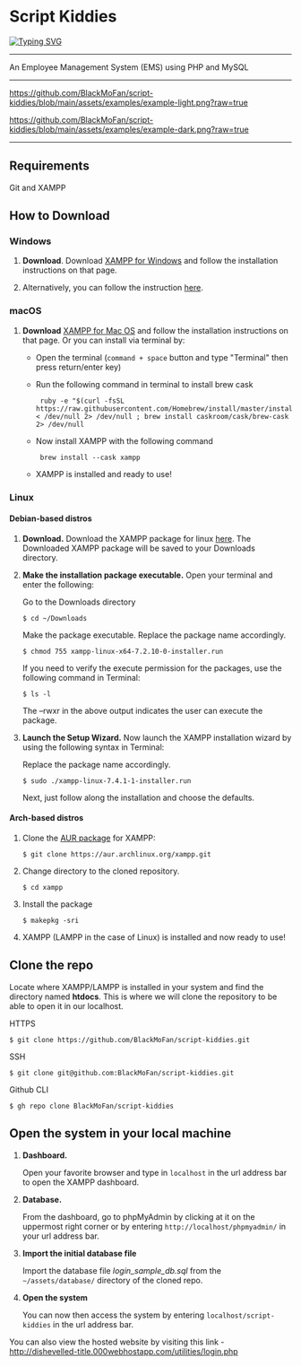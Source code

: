 # Script Kiddies
[![Typing SVG](https://readme-typing-svg.herokuapp.com?font=Comic+Neue&color=7380ec&center=true&lines=Employee+Management+System+%7C+Script+Kiddies)](https://git.io/typing-svg)

---
An Employee Management System (EMS) using PHP and MySQL

---
https://github.com/BlackMoFan/script-kiddies/blob/main/assets/examples/example-light.png?raw=true


https://github.com/BlackMoFan/script-kiddies/blob/main/assets/examples/example-dark.png?raw=true

---
## Requirements

Git and XAMPP

## How to Download
### Windows
1. **Download**. Download [XAMPP for Windows](https://www.apachefriends.org/download.html) and follow the installation instructions on that page.

2. Alternatively, you can follow the instruction [here](https://www.ionos.com/digitalguide/server/tools/xampp-tutorial-create-your-own-local-test-server/).

### macOS
1. **Download** [XAMPP for Mac OS](https://www.apachefriends.org/download.html) and follow the installation instructions on that page. Or you can install via terminal by:
    
    - Open the terminal (`command + space` button and type "Terminal" then press return/enter key)
    - Run the following command in terminal to install brew cask
    
           ruby -e "$(curl -fsSL https://raw.githubusercontent.com/Homebrew/install/master/install)" < /dev/null 2> /dev/null ; brew install caskroom/cask/brew-cask 2> /dev/null
       
    - Now install XAMPP with the following command
    
           brew install --cask xampp
      
    - XAMPP is installed and ready to use!

### Linux
#### Debian-based distros
1. **Download.** Download the XAMPP package for linux [here](https://www.apachefriends.org/index.html). The Downloaded XAMPP package will be saved to your Downloads directory.
2. **Make the installation package executable.** Open your terminal and enter the following:

    Go to the Downloads directory
    
       $ cd ~/Downloads
    Make the package executable. Replace the package name accordingly.
    
       $ chmod 755 xampp-linux-x64-7.2.10-0-installer.run
    If you need to verify the execute permission for the packages, use the following command in Terminal:
    
       $ ls -l
    The –rwxr in the above output indicates the user can execute the package.

3. **Launch the Setup Wizard.** Now launch the XAMPP installation wizard by using the following syntax in Terminal:

    Replace the package name accordingly.

       $ sudo ./xampp-linux-7.4.1-1-installer.run
    Next, just follow along the installation and choose the defaults.   

#### Arch-based distros
1. Clone the [AUR package](https://aur.archlinux.org/packages/xampp) for XAMPP: 

       $ git clone https://aur.archlinux.org/xampp.git
2. Change directory to the cloned repository.

       $ cd xampp

3. Install the package

       $ makepkg -sri

4. XAMPP (LAMPP in the case of Linux) is installed and now ready to use!

## Clone the repo
Locate where XAMPP/LAMPP is installed in your system and find the directory named **htdocs**. This is where we will clone the repository to be able to open it in our localhost.
    
   HTTPS
    
    $ git clone https://github.com/BlackMoFan/script-kiddies.git
   
   SSH
   
    $ git clone git@github.com:BlackMoFan/script-kiddies.git
       
   Github CLI
       
    $ gh repo clone BlackMoFan/script-kiddies
       
## Open the system in your local machine

1. **Dashboard.**

    Open your favorite browser and type in `localhost` in the url address bar to open the XAMPP dashboard.

2. **Database.** 

    From the dashboard, go to phpMyAdmin by clicking at it on the uppermost right corner or by entering `http://localhost/phpmyadmin/` in your url address bar.

3. **Import the initial database file**

    Import the database file *login_sample_db.sql* from the `~/assets/database/` directory of the cloned repo.
    
4. **Open the system**

    You can now then access the system by entering `localhost/script-kiddies` in the url address bar.
    
You can also view the hosted website by visiting this link - http://dishevelled-title.000webhostapp.com/utilities/login.php
